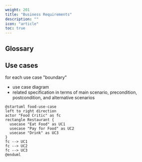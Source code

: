 ```yaml
---
weight: 201
title: "Business Requirements"
description: ""
icon: "article"
toc: true
---
```


## Glossary

## Use cases

for each use case "boundary"

- use case diagram
- related specification in terms of main scenario, precondition, postcondition, and alternative scenarios

```plantuml
@startuml food-use-case
left to right direction
actor "Food Critic" as fc
rectangle Restaurant {
  usecase "Eat Food" as UC1
  usecase "Pay for Food" as UC2
  usecase "Drink" as UC3
}
fc --> UC1
fc --> UC2
fc --> UC3
@enduml
```
